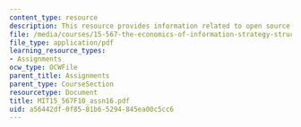 ```yaml
---
content_type: resource
description: This resource provides information related to open source and innovation.
file: /media/courses/15-567-the-economics-of-information-strategy-structure-and-pricing-fall-2010/a56442df0f8581b65294845ea00c5cc6_MIT15_567F10_assn16.pdf
file_type: application/pdf
learning_resource_types:
- Assignments
ocw_type: OCWFile
parent_title: Assignments
parent_type: CourseSection
resourcetype: Document
title: MIT15_567F10_assn16.pdf
uid: a56442df-0f85-81b6-5294-845ea00c5cc6
---
```

